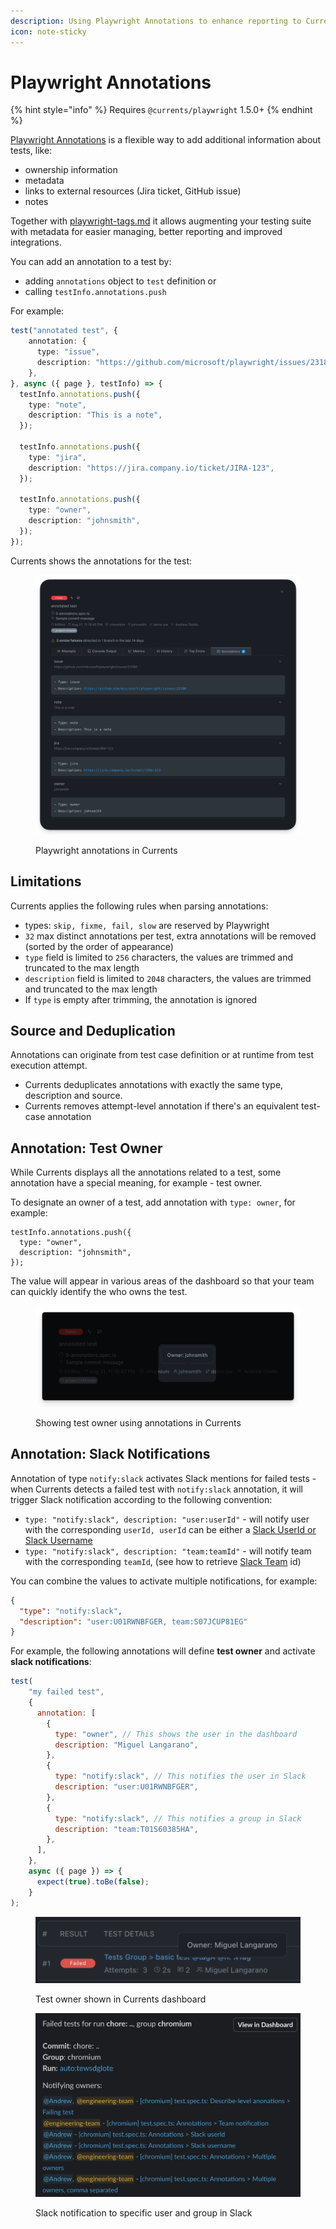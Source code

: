 ```yaml
---
description: Using Playwright Annotations to enhance reporting to Currents dashboard
icon: note-sticky
---
```


# Playwright Annotations

{% hint style="info" %}
Requires `@currents/playwright` 1.5.0+
{% endhint %}

[Playwright Annotations](https://playwright.dev/docs/test-annotations) is a flexible way to add additional information about tests, like:

* ownership information
* metadata
* links to external resources (Jira ticket, GitHub issue)
* notes

Together with [playwright-tags.md](playwright-tags.md "mention") it allows augmenting your testing suite with metadata for easier managing, better reporting and improved integrations.&#x20;

You can add an annotation to a test by:

* adding `annotations` object to `test` definition or
* calling `testInfo.annotations.push`

For example:

```typescript
test("annotated test", {
    annotation: {
      type: "issue",
      description: "https://github.com/microsoft/playwright/issues/23180",
    },
}, async ({ page }, testInfo) => {
  testInfo.annotations.push({
    type: "note",
    description: "This is a note",
  });

  testInfo.annotations.push({
    type: "jira",
    description: "https://jira.company.io/ticket/JIRA-123",
  });

  testInfo.annotations.push({
    type: "owner",
    description: "johnsmith",
  });
});
```

Currents shows the annotations for the test:

<figure><img src="../.gitbook/assets/currents-2024-08-21-23.22.12@2x.png" alt=""><figcaption><p>Playwright annotations in Currents</p></figcaption></figure>

## Limitations

Currents applies the following rules when parsing annotations:

* types: `skip, fixme, fail, slow` are reserved by Playwright
* `32` max distinct annotations per test, extra annotations will be removed (sorted by the order of appearance)
* `type` field is limited to `256` characters, the values are trimmed and truncated to the max length
* `description` field is limited to `2048` characters, the values are trimmed and truncated to the max length
* If `type` is empty after trimming, the annotation is ignored

## Source and Deduplication

Annotations can originate from test case definition or at runtime from test execution attempt.

* Currents deduplicates annotations with exactly the same type, description and source.
* Currents removes attempt-level annotation if there's an equivalent test-case annotation

## Annotation: Test Owner&#x20;

While Currents displays all the annotations related to a test, some annotation have a special meaning, for example - test owner.

To designate an owner of a test, add annotation with `type: owner`, for example:

```
testInfo.annotations.push({
  type: "owner",
  description: "johnsmith",
});
```

The value will appear in various areas of the dashboard so that your team can quickly identify the who owns the test.

<figure><img src="../.gitbook/assets/currents-2024-08-21-23.43.00@2x (1).png" alt=""><figcaption><p>Showing test owner using annotations in Currents </p></figcaption></figure>

## Annotation: Slack Notifications

Annotation of type `notify:slack` activates Slack mentions for failed tests - when Currents detects a failed test with `notify:slack` annotation, it will trigger Slack notification according to the following convention:

* `type: "notify:slack", description: "user:userId"` - will notify user with the corresponding `userId, userId` can be either a [Slack UserId or Slack Username](https://stackoverflow.com/questions/40940327/what-is-the-simplest-way-to-find-a-slack-team-id-and-a-channel-id)
* `type: "notify:slack", description: "team:teamId"` - will notify team with the corresponding `teamId`, (see  how to retrieve [Slack Team](https://stackoverflow.com/questions/40940327/what-is-the-simplest-way-to-find-a-slack-team-id-and-a-channel-id) id)

You can combine the values to activate multiple notifications, for example:

```json
{
  "type": "notify:slack",
  "description": "user:U01RWNBFGER, team:S07JCUP81EG"
}
```

For example, the following annotations will define **test owner** and activate **slack notifications**:

```javascript
test(
    "my failed test",
    {
      annotation: [
        {
          type: "owner", // This shows the user in the dashboard
          description: "Miguel Langarano",
        },
        {
          type: "notify:slack", // This notifies the user in Slack
          description: "user:U01RWNBFGER",
        },
        {
          type: "notify:slack", // This notifies a group in Slack
          description: "team:T01S60385HA",
        },
      ],
    },
    async ({ page }) => {
      expect(true).toBe(false);
    }
);

```

<figure><img src="../.gitbook/assets/image (3).png" alt=""><figcaption><p>Test owner shown in Currents dashboard</p></figcaption></figure>

<figure><img src="../.gitbook/assets/image (4).png" alt=""><figcaption><p>Slack notification to specific user and group in Slack</p></figcaption></figure>
